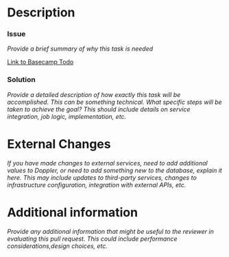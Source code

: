 # Description

### Issue

_Provide a brief summary of why this task is needed_

[Link to Basecamp Todo](https://3.basecamp.com/3105655/projects)

### Solution

_Provide a detailed description of how exactly this task will be accomplished. This can be something technical. What specific steps will be taken to achieve the goal? This should include details on service integration, job logic, implementation, etc._

# External Changes

_If you have made changes to external services, need to add additional values to Doppler, or need to add something new to the database, explain it here. This may include updates to third-party services, changes to infrastructure configuration, integration with external APIs, etc._

# Additional information

_Provide any additional information that might be useful to the reviewer in evaluating this pull request. This could include performance considerations,design choices, etc._
